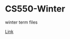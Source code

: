 # CS550-Winter
winter term files 

[Link](https://github.com/falsaif18/CS550-Winter/blob/master/MA1%20GitHub%20Quiz.md)
